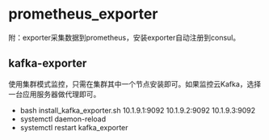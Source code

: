 # prometheus_exporter  
附：exporter采集数据到prometheus，安装exporter自动注册到consul。  
  
## kafka-exporter  
使用集群模式监控，只需在集群其中一个节点安装即可。如果监控云Kafka，选择一台应用服务器做代理即可。  
+ bash install_kafka_exporter.sh 10.1.9.1:9092 10.1.9.2:9092  10.1.9.3:9092  
+ systemctl daemon-reload  
+ systemctl restart kafka_exporter  

 
 
